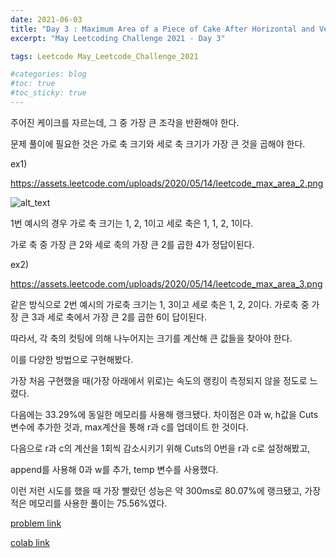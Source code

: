 ```yaml
---
date: 2021-06-03
title: "Day 3 : Maximum Area of a Piece of Cake After Horizontal and Vertical Cuts"
excerpt: "May Leetcoding Challenge 2021 - Day 3"

tags: Leetcode May_Leetcode_Challenge_2021

#categories: blog
#toc: true
#toc_sticky: true
---
```



주어진 케이크를 자르는데, 그 중 가장 큰 조각을 반환해야 한다.

문제 풀이에 필요한 것은 가로 축 크기와 세로 축 크기가 가장 큰 것을 곱해야 한다.

ex1)

https://assets.leetcode.com/uploads/2020/05/14/leetcode_max_area_2.png


![alt_text](images/image1.png "image_tooltip")


1번 예시의 경우 가로 축 크기는 1, 2, 1이고 세로 축은 1, 1, 2, 1이다.

가로 축 중 가장 큰 2와 세로 축의 가장 큰 2를 곱한 4가 정답이된다.

ex2)

https://assets.leetcode.com/uploads/2020/05/14/leetcode_max_area_3.png



같은 방식으로 2번 예시의 가로축 크기는 1, 3이고 세로 축은 1, 2, 2이다. 가로축 중 가장 큰 3과 세로 축에서 가장 큰 2를 곱한 6이 답이된다.

따라서, 각 축의 컷팅에 의해 나누어지는 크기를 계산해 큰 값들을 찾아야 한다.

이를 다양한 방법으로 구현해봤다.

가장 처음 구현했을 때(가장 아래에서 위로)는 속도의 랭킹이 측정되지 않을 정도로 느렸다.

다음에는 33.29%에 동일한 메모리를 사용해 랭크됐다. 차이점은 0과 w, h값을 Cuts 변수에 추가한 것과, max계산을 통해 r과 c를 업데이트 한 것이다.

다음으로 r과 c의 계산을 1회씩 감소시키기 위해 Cuts의 0번을 r과 c로 설정해봤고,

append를 사용해 0과 w를 추가, temp 변수를 사용했다.

이런 저런 시도를 했을 때 가장 빨랐던 성능은 약 300ms로 80.07%에 랭크됐고, 가장 적은 메모리를 사용한 풀이는 75.56%였다.

<script src="https://gist.github.com/1cg2cg3cg/14258373f32200dce4c41f69d968c784.js"></script>


[problem link](https://leetcode.com/explore/challenge/card/june-leetcoding-challenge-2021/603/week-1-june-1st-june-7th/3766/)

[colab link](https://colab.research.google.com/drive/1feS6qs5idI9K10UESGxIb112ZSVl-BYV#scrollTo=w7pbpxPM7bV3)
